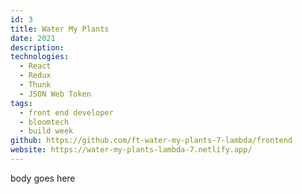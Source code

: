```yaml
---
id: 3
title: Water My Plants
date: 2021
description:
technologies:
  - React
  - Redux
  - Thunk
  - JSON Web Token
tags:
  - front end developer
  - bloomtech
  - build week
github: https://github.com/ft-water-my-plants-7-lambda/frontend
website: https://water-my-plants-lambda-7.netlify.app/
---
```


body goes here
